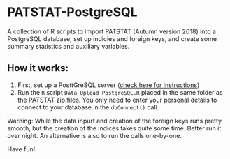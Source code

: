 # PATSTAT-PostgreSQL
A collection of R scripts to import PATSTAT (Autumn version 2018) into a PostgreSQL database, set up indicies and foreign keys, and create some summary statistics and auxiliary variables.

## How it works:
1. First, set up a PosttGreSQL server ([check here for instructions](https://www.postgresql.org/docs/10/runtime.html))
2. Run the `R` script `Data_Upload_PostgreSQL.R` placed in the same folder as the PATSTAT zip.files. You only need to enter your personal details to connect to your database in the `dbConnect()` call.

Warning: While the data inpurt and creation of the foreign keys runs pretty smooth, but the creation of the indices takes quite some time. Better run it over night. An alternative is also to run the calls one-by-one.

Have fun!
